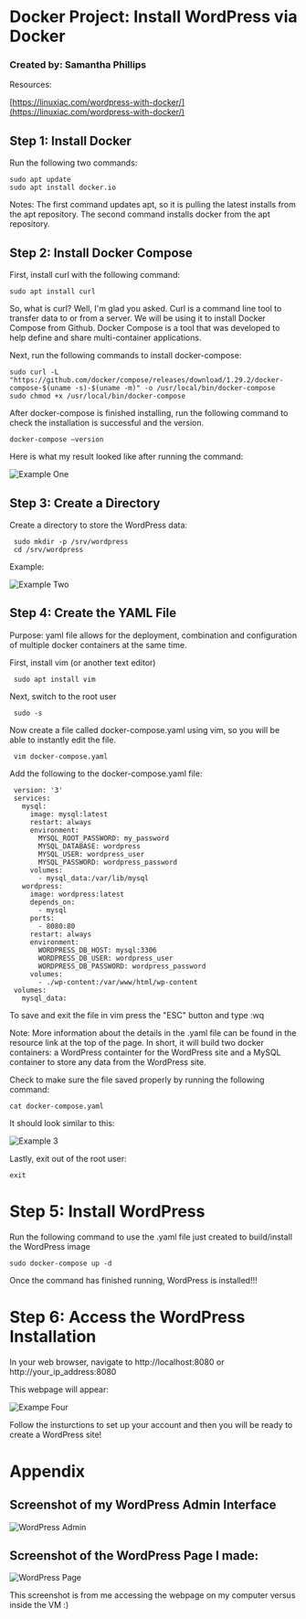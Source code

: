# Docker Project: Install WordPress via Docker

### Created by: Samantha Phillips

Resources:

[https://linuxiac.com/wordpress-with-docker/](https://linuxiac.com/wordpress-with-docker/)


## Step 1: Install Docker

Run the following two commands:

    sudo apt update
    sudo apt install docker.io
    
Notes: 
The first command updates apt, so it is pulling the latest installs from the apt repository.
The second command installs docker from the apt repository.


## Step 2: Install Docker Compose

First, install curl with the following command:

    sudo apt install curl
  
So, what is curl? Well, I'm glad you asked. Curl is a command line tool to transfer data to or from a server. We will be using it to install Docker Compose from Github. Docker Compose is a tool that was developed to help define and share multi-container applications.

Next, run the following commands to install docker-compose:

    sudo curl -L "https://github.com/docker/compose/releases/download/1.29.2/docker-compose-$(uname -s)-$(uname -m)" -o /usr/local/bin/docker-compose
    sudo chmod +x /usr/local/bin/docker-compose
    
After docker-compose is finished installing, run the following command to check the installation is successful and the version.

    docker-compose –version
    
Here is what my result looked like after running the command:


![Example One](/docs/assets/images/Picture1.png)


## Step 3: Create a Directory

Create a directory to store the WordPress data:

     sudo mkdir -p /srv/wordpress
     cd /srv/wordpress
       
Example:

![Example Two](/docs/assets/images/Picture2.png)

## Step 4: Create the YAML File

Purpose: yaml file allows for the deployment, combination and configuration of multiple docker containers at the same time.

First, install vim (or another text editor)

     sudo apt install vim
        
Next, switch to the root user

     sudo -s
        
Now create a file called docker-compose.yaml using vim, so you will be able to instantly edit the file.

     vim docker-compose.yaml
        
Add the following to the docker-compose.yaml file:

     version: '3'
     services:
       mysql:
         image: mysql:latest
         restart: always
         environment:
           MYSQL_ROOT_PASSWORD: my_password
           MYSQL_DATABASE: wordpress
           MYSQL_USER: wordpress_user
           MYSQL_PASSWORD: wordpress_password
         volumes:
           - mysql_data:/var/lib/mysql
       wordpress:
         image: wordpress:latest
         depends_on:
           - mysql
         ports:
           - 8080:80
         restart: always
         environment:
           WORDPRESS_DB_HOST: mysql:3306
           WORDPRESS_DB_USER: wordpress_user
           WORDPRESS_DB_PASSWORD: wordpress_password
         volumes:
           - ./wp-content:/var/www/html/wp-content
     volumes:
       mysql_data:

 
To save and exit the file in vim press the "ESC" button and type :wq

Note: More information about the details in the .yaml file can be found in the resource link at the top of the page. In short, it will build two docker containers: a WordPress containter for the WordPress site and a MySQL container to store any data from the WordPress site. 

Check to make sure the file saved properly by running the following command:

    cat docker-compose.yaml
   
It should look similar to this:

![Example 3](/docs/assets/images/Picture03.png)

Lastly, exit out of the root user:

    exit
    
# Step 5: Install WordPress

Run the following command to use the .yaml file just created to build/install the WordPress image

    sudo docker-compose up -d
    
Once the command has finished running, WordPress is installed!!!

# Step 6: Access the WordPress Installation

In your web browser, navigate to http://localhost:8080 or http://your_ip_address:8080

This webpage will appear:

![Exampe Four](/docs/assets/images/Picture4.png)

Follow the insturctions to set up your account and then you will be ready to create a WordPress site!

# Appendix

## Screenshot of my WordPress Admin Interface

![WordPress Admin](/docs/assets/images/Picture6.png)

## Screenshot of the WordPress Page I made:

![WordPress Page](/docs/assets/images/Picture7.png)

This screenshot is from me accessing the webpage on my computer versus inside the VM :)
